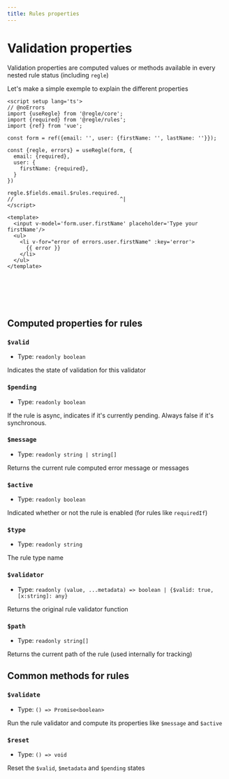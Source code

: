 ```yaml
---
title: Rules properties
---
```


# Validation properties

Validation properties are computed values or methods available in every nested rule status (including `regle`)


Let's make a simple exemple to explain the different properties

``` vue twoslash
<script setup lang='ts'>
// @noErrors
import {useRegle} from '@regle/core';
import {required} from '@regle/rules';
import {ref} from 'vue';

const form = ref({email: '', user: {firstName: '', lastName: ''}});

const {regle, errors} = useRegle(form, {
  email: {required},
  user: {
    firstName: {required},
  }
})

regle.$fields.email.$rules.required.
//                                  ^|
</script>

<template>
  <input v-model='form.user.firstName' placeholder='Type your firstName'/>
  <ul>
    <li v-for="error of errors.user.firstName" :key='error'>
      {{ error }}
    </li>
  </ul>
</template>
```
<br/><br/><br/><br/>

## Computed properties for rules


### `$valid`
- Type: `readonly boolean`
  
Indicates the state of validation for this validator


### `$pending`
- Type: `readonly boolean`
  

If the rule is async, indicates if it's currently pending. Always false if it's synchronous.


### `$message`
- Type: `readonly string | string[]`

Returns the current rule computed error message or messages


### `$active`
- Type: `readonly boolean`
  
Indicated whether or not the rule is enabled (for rules like `requiredIf`)



### `$type`
- Type: `readonly string`

The rule type name

### `$validator`
- Type: `readonly (value, ...metadata) => boolean | {$valid: true, [x:string]: any}`

Returns the original rule validator function

### `$path`
- Type: `readonly string[]`

Returns the current path of the rule (used internally for tracking)

## Common methods for rules


### `$validate`
- Type: `() => Promise<boolean>`

Run the rule validator and compute its properties like `$message` and `$active`

### `$reset`
- Type: `() => void`

Reset the `$valid`, `$metadata` and `$pending` states
